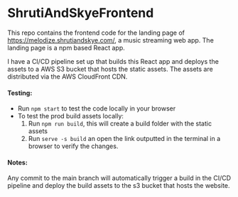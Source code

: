 # ShrutiAndSkyeFrontend

This repo contains the frontend code for the landing page of https://melodize.shrutiandskye.com/, a music streaming web app. The landing page is a npm based React app.

I have a CI/CD pipeline set up that builds this React app and deploys the assets to a AWS S3 bucket that hosts the static assets. The assets are distributed via the AWS CloudFront CDN.

#### Testing:

- Run `npm start` to test the code locally in your browser
- To test the prod build assets locally:
  1. Run `npm run build`, this will create a build folder with the static assets
  2. Run `serve -s build` an open the link outputted in the terminal in a browser to verify the changes.

#### Notes:

Any commit to the main branch will automatically trigger a build in the CI/CD pipeline and deploy the build assets to the s3 bucket that hosts the website.
